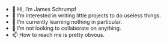 - 👋 Hi, I’m James Schrumpf
- 👀 I’m interested in writing little projects to do useless things.
- 🌱 I’m currently learning nothing in particular.
- 💞️ I’m not looking to collaborate on anything.
- 📫 How to reach me is pretty obvous.

<!---
jaschrumpf/jaschrumpf is a ✨ special ✨ repository because its `README.md` (this file) appears on your GitHub profile.
You can click the Preview link to take a look at your changes.
--->

